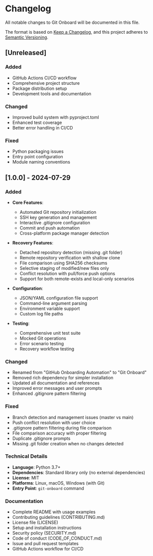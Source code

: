 # Changelog

All notable changes to Git Onboard will be documented in this file.

The format is based on [Keep a Changelog](https://keepachangelog.com/en/1.0.0/),
and this project adheres to [Semantic Versioning](https://semver.org/spec/v2.0.0.html).

## [Unreleased]

### Added
- GitHub Actions CI/CD workflow
- Comprehensive project structure
- Package distribution setup
- Development tools and documentation

### Changed
- Improved build system with pyproject.toml
- Enhanced test coverage
- Better error handling in CI/CD

### Fixed
- Python packaging issues
- Entry point configuration
- Module naming conventions

## [1.0.0] - 2024-07-29

### Added
- **Core Features**:
  - Automated Git repository initialization
  - SSH key generation and management
  - Interactive .gitignore configuration
  - Commit and push automation
  - Cross-platform package manager detection

- **Recovery Features**:
  - Detached repository detection (missing .git folder)
  - Remote repository verification with shallow clone
  - File comparison using SHA256 checksums
  - Selective staging of modified/new files only
  - Conflict resolution with pull/force push options
  - Support for both remote-exists and local-only scenarios

- **Configuration**:
  - JSON/YAML configuration file support
  - Command-line argument parsing
  - Environment variable support
  - Custom log file paths

- **Testing**:
  - Comprehensive unit test suite
  - Mocked Git operations
  - Error scenario testing
  - Recovery workflow testing

### Changed
- Renamed from "GitHub Onboarding Automation" to "Git Onboard"
- Removed rich dependency for simpler installation
- Updated all documentation and references
- Improved error messages and user prompts
- Enhanced .gitignore pattern filtering

### Fixed
- Branch detection and management issues (master vs main)
- Push conflict resolution with user choice
- .gitignore pattern filtering during file comparison
- File comparison accuracy with proper filtering
- Duplicate .gitignore prompts
- Missing .git folder creation when no changes detected

### Technical Details
- **Language**: Python 3.7+
- **Dependencies**: Standard library only (no external dependencies)
- **License**: MIT
- **Platforms**: Linux, macOS, Windows (with Git)
- **Entry Point**: `git-onboard` command

### Documentation
- Complete README with usage examples
- Contributing guidelines (CONTRIBUTING.md)
- License file (LICENSE)
- Setup and installation instructions
- Security policy (SECURITY.md)
- Code of conduct (CODE_OF_CONDUCT.md)
- Issue and pull request templates
- GitHub Actions workflow for CI/CD 